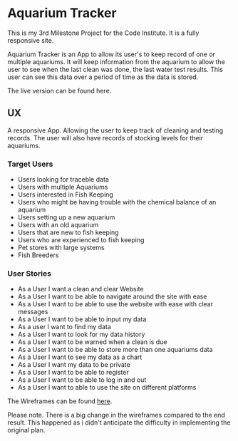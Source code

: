 
# Aquarium Tracker

This is my 3rd Milestone Project for the Code Institute. It is a fully responsive site.

Aquarium Tracker is an App to allow its user's to keep record of one or multiple aquariums.
It will keep information from the aquarium to allow the user to see when the last clean was done,
the last water test results. This user can see this data over a period of time as the data is stored.

The live version can be found here.

## UX

A responsive App. Allowing the user to keep track of cleaning and testing records. The 
user will also have records of stocking levels for their aquariums.

### Target Users
  

* Users looking for traceble data
* Users with multiple Aquariums
* Users interested in Fish Keeping
* Users who might be having trouble with the chemical balance of an aquarium
* Users setting up a new aquarium
* Users with an old aquarium
* Users that are new to fish keeping
* Users who are experienced to fish keeping
* Pet stores with large systems
* Fish Breeders
  

### User Stories

* As a User I want a clean and clear Website
* As a User I want to be able to navigate around the site with ease
* As a User I want to be able to use the website with ease with clear messages
* As a User I want to be able to input my data
* As a user I want to find my data
* As a User I want to look for my data history
* As a User I want to be warned when a clean is due
* As a User I want to be able to store more than one aquariums data
* As a User I want to see my data as a chart
* As a User I want my data to be private
* As a User I want to be able to register
* As a User I want to be able to log in and out
* As a User I want to able to use the site on different platforms

  

The Wireframes can be found [here](https://balsamiq.cloud/sfaewk0/pyqefrd).

Please note. There is a big change in the wireframes compared to the end result. This happened as i didn't anticipate the difficulty in implementing the original plan.



